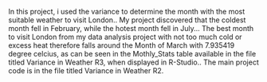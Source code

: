 In this project, i used the variance to determine the month with the most suitable weather to visit London.. My project discovered that the coldest month fell in February, while the hotest month fell in July... The best month to visit London from my data analysis project with not too much cold or excess heat therefore falls around the Month of March with 7.935419 degree celcius, as can be seen in the Mothly_Stats table available in the file titled Variance in Weather R3, when displayed in R-Studio.. The main project code is in the file titled Variance in Weather R2.
